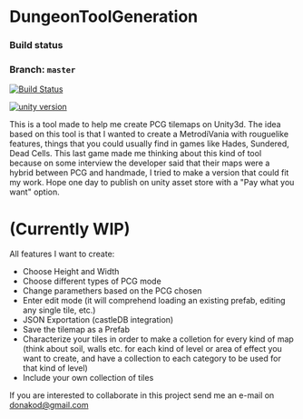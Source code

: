 # DungeonToolGeneration
### Build status
### Branch: `master`
[![Build Status](https://travis-ci.com/ZarakiKanzaki/DungeonToolGeneration.svg?branch=master)](https://travis-ci.com/github/ZarakiKanzaki/DungeonToolGeneration)

[![unity version](https://img.shields.io/badge/unity%20version-2019.3.4f1-green.svg)](https://unity3d.com/unity/whats-new/2019.3.4)

This is a tool made to help me create PCG tilemaps on Unity3d. The idea based on this tool is that I wanted to create a MetrodiVania with rouguelike features, things that you could usually find in games like Hades, Sundered, Dead Cells. This last game made me thinking about this kind of tool because on some interview the developer said that their maps were a hybrid between PCG and handmade, I tried to make a version that could fit my work. 
Hope one day to publish on unity asset store with a "Pay what you want" option.

# (Currently WIP)

All features I want to create:
 
- Choose Height and Width
- Choose different types of PCG mode
- Change paramethers based on the PCG chosen
- Enter edit mode (it will comprehend loading an existing prefab, editing any single tile, etc.)
- JSON Exportation (castleDB integration)
- Save the tilemap as a Prefab
- Characterize your tiles in order to make a colletion for every kind of map (think about soil, walls etc. for each kind of level or area of effect you want to create, and have a collection to each category to be used for that kind of level)
- Include your own collection of tiles


If you are interested to collaborate in this project send me an e-mail on donakod@gmail.com